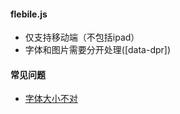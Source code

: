 #### flebile.js

* 仅支持移动端（不包括ipad）
* 字体和图片需要分开处理([data-dpr])




#### 常见问题

* [字体大小不对](https://github.com/amfe/article/issues/10#issuecomment-232842536)

  ​

